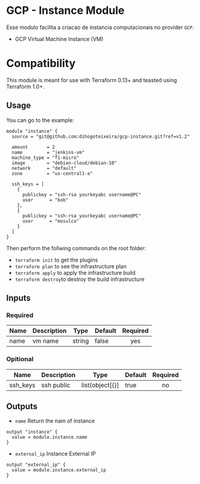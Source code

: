 # GCP - Instance Module

Esse modulo facilita a criacao de instancia computacionais no provider `GCP`.

- GCP Virtual Machine Instance (VM)

# Compatibility

This module is meant for use with Terraform 0.13+ and teasted using Terraform 1.0+.

## Usage

You can go to the example:

```hcl
module "instance" {
  source = "git@github.com:dihogoteixeira/gcp-instance.git?ref=v1.2"
  
  amount       = 2
  name         = "jenkins-vm"
  machine_type = "f1-micro"
  image        = "debian-cloud/debian-10"
  network      = "default"
  zone         = "us-central1-a"

  ssh_keys = [
    {
      publickey = "ssh-rsa yourkeyabc username@PC"
      user      = "bob"
    },
    {
      publickey = "ssh-rsa yourkeyabc username@PC"
      user      = "mosulco"
    }
  ]
}
```

Then perform the follwing commands on the root folder: 

- `terraform init` to get the plugins
- `terraform plan` to see the infrastructure plan
- `terraform apply` to apply the infrastructure build
- `terraform destroy`to destroy the build infrastructure

## Inputs

### Required

| Name | Description | Type | Default | Required |
|------|-------------|------|---------|:--------:|
| name | vm name     | string |  false  |  yes |

### Opitional

| Name | Description | Type | Default | Required |
|------|-------------|------|---------|:--------:|
| ssh_keys | ssh public | list(object[{}] |  true  |  no  |

## Outputs

- `name` Return the nam of instance
```hcl
output "instance" {
  value = module.instance.name
}
```

- `external_ip` Instance External IP
```hcl
output "external_ip" {
  value = module.instance.external_ip
}
```
